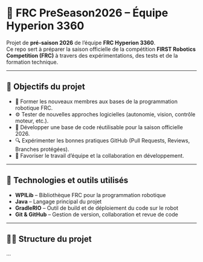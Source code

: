 # 🤖 FRC PreSeason2026 – Équipe Hyperion 3360

Projet de **pré-saison 2026** de l’équipe **FRC Hyperion 3360**.  
Ce repo sert à préparer la saison officielle de la compétition **FIRST Robotics Competition (FRC)** à travers des expérimentations, des tests et de la formation technique.

---

## 🎯 Objectifs du projet

- 🧠 Former les nouveaux membres aux bases de la programmation robotique FRC.  
- ⚙️ Tester de nouvelles approches logicielles (autonomie, vision, contrôle moteur, etc.).  
- 🧩 Développer une base de code réutilisable pour la saison officielle 2026.  
- 🔍 Expérimenter les bonnes pratiques GitHub (Pull Requests, Reviews, Branches protégées).  
- 🤝 Favoriser le travail d’équipe et la collaboration en développement.

---

## 🧰 Technologies et outils utilisés

- **WPILib** – Bibliothèque FRC pour la programmation robotique  
- **Java** – Langage principal du projet 
- **GradleRIO** – Outil de build et de déploiement du code sur le robot  
- **Git & GitHub** – Gestion de version, collaboration et revue de code  

---

## 🧑‍💻 Structure du projet

...



